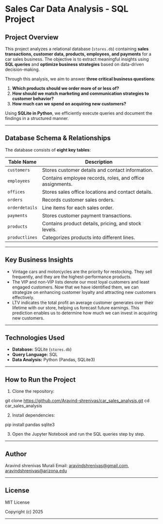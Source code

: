 # Sales Car Data Analysis - SQL Project

## Project Overview  
This project analyzes a relational database (`stores.db`) containing **sales transactions, customer data, products, employees, and payments** for a car sales business. The objective is to extract meaningful insights using **SQL queries** and **optimize business strategies** based on data-driven decision-making.  

Through this analysis, we aim to answer **three critical business questions**:  
1. **Which products should we order more of or less of?**  
2. **How should we match marketing and communication strategies to customer behavior?**  
3.  **How much can we spend on acquiring new customers?**  

Using **SQLite in Python**, we efficiently execute queries and document the findings in a structured manner.  

---

## Database Schema & Relationships  

The database consists of **eight key tables**:  

| **Table Name**     | **Description** |
|-------------------|-------------------------------------------|
| `customers`       | Stores customer details and contact information. |
| `employees`       | Contains employee records, roles, and office assignments. |
| `offices`         | Stores sales office locations and contact details. |
| `orders`          | Records customer sales orders. |
| `orderdetails`    | Line items for each sales order. |
| `payments`        | Stores customer payment transactions. |
| `products`        | Contains product details, pricing, and stock levels. |
| `productlines`    | Categorizes products into different lines. |

---

## Key Business Insights  

- Vintage cars and motorcycles are the priority for restocking. They sell frequently, and they are the highest-performance products.
- The VIP and non-VIP lists denote our most loyal customers and least engaged customers. Now that we have identified them, we can strategize on enhancing customer loyalty and attracting new customers effectively.
- LTV indicates the total profit an average customer generates over their lifetime with our store, helping us forecast future earnings. This prediction enables us to determine how much we can invest in acquiring new customers.

---

## Technologies Used  

- **Database:** SQLite (`stores.db`)  
- **Query Language:** SQL  
- **Data Analysis:** Python (Pandas, SQLite3)

---

## How to Run the Project  

1. Clone the repository:  

git clone https://github.com/Aravind-shrenivas/car_sales_analysis.git
cd car_sales_analysis

2. Install dependencies:

pip install pandas sqlite3

3. Open the Jupyter Notebook and run the SQL queries step by step.

---

## Author 

Aravind shrenivas Murali
Email: aravindshrenivas@gmail.com, aravindshrenivas@arizona.edu

---

## License

MIT License  

Copyright (c) 2025

---
